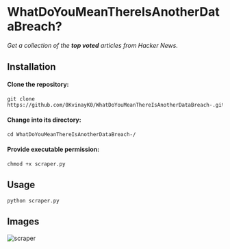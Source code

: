 # WhatDoYouMeanThereIsAnotherDataBreach?

_Get a collection of the **top voted** articles from Hacker News._

## Installation

#### Clone the repository:

```
git clone https://github.com/0KvinayK0/WhatDoYouMeanThereIsAnotherDataBreach-.git
```

#### Change into its directory:

```
cd WhatDoYouMeanThereIsAnotherDataBreach-/
```

#### Provide executable permission:

```
chmod +x scraper.py
```

## Usage
```
python scraper.py
```

## Images

![scraper](https://github.com/0KvinayK0/WhatDoYouMeanThereIsAnotherDataBreach-/assets/126001522/db7f3ea1-f315-4f02-978b-e41ce89a3271)


